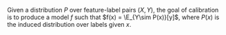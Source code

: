Given a distribution $P$ over feature-label pairs $(X,Y)$, the goal of calibration is to produce a model $f$ such that $f(x) = \E_{Y\sim P(x)}[y]$, where $P(x)$ is the induced distribution over labels given $x$. 
